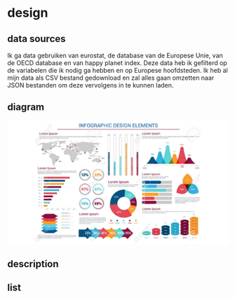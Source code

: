 # design

## data sources
Ik ga data gebruiken van eurostat, de database van de Europese Unie, van de OECD database en van happy planet index. Deze data heb ik gefilterd op de variabelen die ik nodig ga hebben en op Europese hoofdsteden. Ik heb al mijn data als CSV bestand gedownload en zal alles gaan omzetten naar JSON bestanden om deze vervolgens in te kunnen laden.

## diagram
![diagram](doc/diagram.PNG)

## description

## list